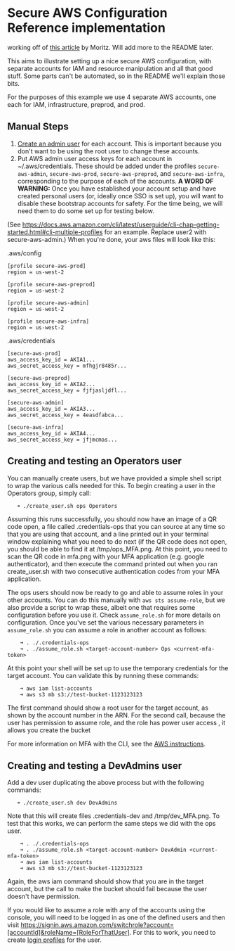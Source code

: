 # Secure AWS Configuration Reference implementation

working off of [this article](https://www.thoughtworks.com/insights/blog/using-aws-security-first-class-citizen)
by Moritz. Will add more to the README later.

This aims to illustrate setting up a nice secure AWS configuration, with separate accounts for IAM and resource manipulation and all that good stuff.
Some parts can't be automated, so in the README we'll explain those bits.

For the purposes of this example we use 4 separate AWS accounts, one each for IAM, infrastructure, preprod, and prod.

## Manual Steps
1. [Create an admin user](https://docs.aws.amazon.com/IAM/latest/UserGuide/getting-started_create-admin-group.html) for each account.
This is important because you don't want to be using the root user to change these accounts.
2. Put AWS admin user access keys for each account in ~/.aws/credentials. These should be added under the profiles `secure-aws-admin`, `secure-aws-prod`,
`secure-aws-preprod`, and `secure-aws-infra`, corresponding to the purpose of each of the accounts. **A WORD OF WARNING:** Once you have established your account setup
and have created personal users (or, ideally once SSO is set up), you will want to disable these bootstrap accounts for safety. For the time being, 
we will need them to do some set up for testing below.

(See https://docs.aws.amazon.com/cli/latest/userguide/cli-chap-getting-started.html#cli-multiple-profiles for an example.  Replace user2 with secure-aws-admin.) When you're done, your aws files will look like this:

.aws/config

    [profile secure-aws-prod]
    region = us-west-2

    [profile secure-aws-preprod]
    region = us-west-2

    [profile secure-aws-admin]
    region = us-west-2

    [profile secure-aws-infra]
    region = us-west-2

.aws/credentials

    [secure-aws-prod]
    aws_access_key_id = AKIA1...
    aws_secret_access_key = mfhgjr8485r...

    [secure-aws-preprod]
    aws_access_key_id = AKIA2...
    aws_secret_access_key = fjfjasljdfl...

    [secure-aws-admin]
    aws_access_key_id = AKIA3...
    aws_secret_access_key = 4easdfabca...

    [secure-aws-infra]
    aws_access_key_id = AKIA4...
    aws_secret_access_key = jfjmcmas...

## Creating and testing an Operators user
You can manually create users, but we have provided a simple shell script to wrap the various calls needed for this.
To begin creating a user in the Operators group, simply call:

       ➜ ./create_user.sh ops Operators

Assuming this runs successfully, you should now have an image of a QR code open, a file called .credentials-ops that you can source
at any time so that you are using that account, and a line printed out in your terminal window explaining what you need to do next
(if the QR code does not open, you should be able to find it at /tmp/ops\_MFA.png.  At this point, you need to scan the QR code in
mfa.png with your MFA application (e.g. google authenticator), and then execute the command printed out when you ran create\_user.sh
with two consecutive authentication codes from your MFA application.

The ops users should now be ready to go and able to assume roles in your other accounts. You can do this manually with `aws sts assume-role`,
but we also provide a script to wrap these, albeit one that requires some configuration before you use it. Check `assume_role.sh` for more
details on configuration. Once you've set the various necessary parameters in `assume_role.sh` you can assume a role in another account as
follows:

        ➜ . ./.credentials-ops
        ➜ . ./assume_role.sh <target-account-number> Ops <current-mfa-token>

At this point your shell will be set up to use the temporary credentials for the target account. You can validate this by running these
commands:

        ➜ aws iam list-accounts
        ➜ aws s3 mb s3://test-bucket-1123123123

The first command should show a root user for the target account, as shown by the account number in the ARN. For the second call,
because the user has permission to assume role, and the role has power user access , it allows you create the bucket

For more information on MFA with the CLI, see the [AWS instructions](https://aws.amazon.com/premiumsupport/knowledge-center/authenticate-mfa-cli/).

## Creating and testing a DevAdmins user
Add a dev user duplicating the above process but with the following commands:

       ➜ ./create_user.sh dev DevAdmins
       
Note that this will create files .credentials-dev and /tmp/dev\_MFA.png. To test that this works,
we can perform the same steps we did with the ops user.

        ➜ . ./.credentials-ops
        ➜ . ./assume_role.sh <target-account-number> DevAdmin <current-mfa-token>
        ➜ aws iam list-accounts
        ➜ aws s3 mb s3://test-bucket-1123123123

Again, the aws iam command should show that you are in the target account, but the call to make the bucket should fail because the user doesn't have permission.

If you would like to assume a role with any of the accounts using the console, you will need to be logged in as one of the defined users and then visit 
https://signin.aws.amazon.com/switchrole?account=[accountId]&roleName=[RoleForThatUser]. 
For this to work, you need to create [login profiles](http://docs.aws.amazon.com/cli/latest/reference/iam/create-login-profile.html) 
for the user.
